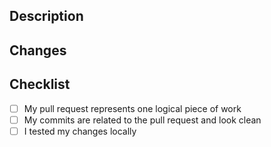 ## Description 

<!--- In this section, concisely describe what your Pull Request does, and why it is important (both in a technical and business value sense) -->

## Changes

<!--- Please document here, if relevant, what has changed, and in which specific models -->

## Checklist

<!--- Please make sure all of the below are checked off before submitting your PR ;) -->

- [ ] My pull request represents one logical piece of work
- [ ] My commits are related to the pull request and look clean
- [ ] I tested my changes locally
